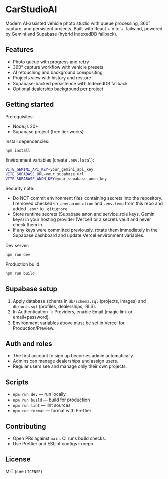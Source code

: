 # CarStudioAI

Modern AI-assisted vehicle photo studio with queue processing, 360° capture, and persistent projects. Built with React + Vite + Tailwind, powered by Gemini and Supabase (hybrid IndexedDB fallback).

## Features

- Photo queue with progress and retry
- 360° capture workflow with vehicle presets
- AI retouching and background compositing
- Projects view with history and restore
- Supabase-backed persistence with IndexedDB fallback
- Optional dealership background per project

## Getting started

Prerequisites:
- Node.js 20+
- Supabase project (free tier works)

Install dependencies:

```bash
npm install
```

Environment variables (create `.env.local`):

```bash
VITE_GEMINI_API_KEY=your_gemini_api_key
VITE_SUPABASE_URL=your_supabase_url
VITE_SUPABASE_ANON_KEY=your_supabase_anon_key
```

Security note:
- Do NOT commit environment files containing secrets into the repository. I removed checked-in `.env.production` and `.env.temp` from this repo and added `.env*` to `.gitignore`.
- Store runtime secrets (Supabase anon and service_role keys, Gemini keys) in your hosting provider (Vercel) or a secrets vault and never check them in.
- If any keys were committed previously, rotate them immediately in the Supabase dashboard and update Vercel environment variables.

Dev server:

```bash
npm run dev
```

Production build:

```bash
npm run build
```

## Supabase setup

1) Apply database schema in `db/schema.sql` (projects, images) and `db/auth.sql` (profiles, dealerships, RLS).
2) In Authentication → Providers, enable Email (magic link or email+password).
3) Environment variables above must be set in Vercel for Production/Preview.

## Auth and roles

- The first account to sign up becomes admin automatically.
- Admins can manage dealerships and assign users.
- Regular users see and manage only their own projects.

## Scripts

- `npm run dev` — run locally
- `npm run build` — build for production
- `npm run lint` — lint sources
- `npm run format` — format with Prettier

## Contributing

- Open PRs against `main`. CI runs build checks.
- Use Prettier and ESLint configs in repo.

## License

MIT (see `LICENSE`)